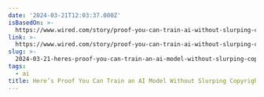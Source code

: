 ```yaml
---
date: '2024-03-21T12:03:37.000Z'
isBasedOn: >-
  https://www.wired.com/story/proof-you-can-train-ai-without-slurping-copyrighted-content/
link: >-
  https://www.wired.com/story/proof-you-can-train-ai-without-slurping-copyrighted-content/
slug: >-
  2024-03-21-heres-proof-you-can-train-an-ai-model-without-slurping-copyrighted-content
tags:
  - ai
title: Here’s Proof You Can Train an AI Model Without Slurping Copyrighted Content
---
```


